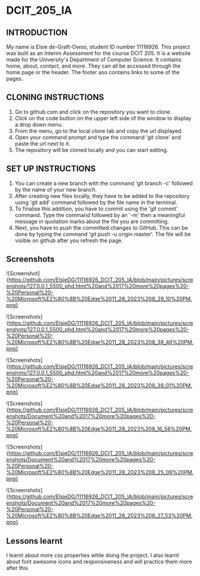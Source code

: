# DCIT_205_IA

## INTRODUCTION

My name is Elsie de-Graft-Owoo, student ID number 11116926. This project was built as an Interim Assessment for the course DCIT 205. It is a website made for the University's Department of Computer Science. It contains home, about, contact, and more. They can all be accessed through the home page or the header. The footer aso contains links to some of the pages.

## CLONING INSTRUCTIONS 
1. Go to github.com and click on the repository you want to clone.
2. Click on the code button on the upper left side of the window to display a drop down menu.
3. From the menu, go to the local clone tab and copy the url displayed.
4. Open your command prompt and type the command 'git clone' and paste the url next to it.
5. The repository will be cloned locally and you can start editing.

## SET UP INSTRUCTIONS
1. You can create a new branch with the command 'git branch -c' followed by the name of your new branch.
2. After creating new files locally, they have to be added to the repository using 'git add' command followed by the file name in the terminal.
3. To finalise this addition, you have to commit using the 'git commit' command. Type the command followed by an '-m' then a meaningful message in quotation marks about the file you are committing.
4. Next, you have to push the committed changes to GitHub. This can be done by typing the command 'git push -u origin master'. The file will be visible on github after you refresh the page.

## Screenshots

![Screenshot]{https://github.com/ElsieDG/11116926_DCIT_205_IA/blob/main/pictures/screenshots/127.0.0.1_5500_phd.html%20and%2017%20more%20pages%20-%20Personal%20-%20Microsoft%E2%80%8B%20Edge%2011_28_2023%208_29_10%20PM.png}

![Screenshots]{https://github.com/ElsieDG/11116926_DCIT_205_IA/blob/main/pictures/screenshots/127.0.0.1_5500_phd.html%20and%2017%20more%20pages%20-%20Personal%20-%20Microsoft%E2%80%8B%20Edge%2011_28_2023%208_38_46%20PM.png}

![Screenshots]{https://github.com/ElsieDG/11116926_DCIT_205_IA/blob/main/pictures/screenshots/127.0.0.1_5500_phd.html%20and%2017%20more%20pages%20-%20Personal%20-%20Microsoft%E2%80%8B%20Edge%2011_28_2023%208_39_01%20PM.png}

![Screenshots]{https://github.com/ElsieDG/11116926_DCIT_205_IA/blob/main/pictures/screenshots/Document%20and%2017%20more%20pages%20-%20Personal%20-%20Microsoft%E2%80%8B%20Edge%2011_28_2023%208_16_58%20PM.png}

![Screenshots]{https://github.com/ElsieDG/11116926_DCIT_205_IA/blob/main/pictures/screenshots/Document%20and%2017%20more%20pages%20-%20Personal%20-%20Microsoft%E2%80%8B%20Edge%2011_28_2023%208_25_06%20PM.png}

![Screenshots]{https://github.com/ElsieDG/11116926_DCIT_205_IA/blob/main/pictures/screenshots/Document%20and%2017%20more%20pages%20-%20Personal%20-%20Microsoft%E2%80%8B%20Edge%2011_28_2023%208_27_53%20PM.png}

## Lessons learnt
I learnt about more css properties while doing the project. I also learnt about font awesome icons and responsiveness and will practice them more after this
